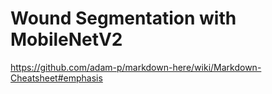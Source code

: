 # Wound Segmentation with MobileNetV2

https://github.com/adam-p/markdown-here/wiki/Markdown-Cheatsheet#emphasis
